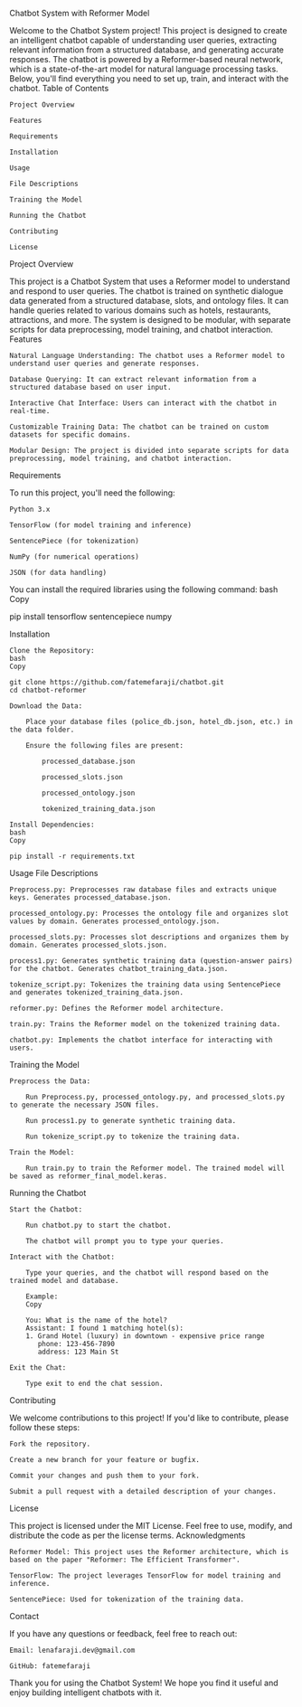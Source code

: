 Chatbot System with Reformer Model

Welcome to the Chatbot System project! This project is designed to create an intelligent chatbot capable of understanding user queries, extracting relevant information from a structured database, and generating accurate responses. The chatbot is powered by a Reformer-based neural network, which is a state-of-the-art model for natural language processing tasks. Below, you'll find everything you need to set up, train, and interact with the chatbot.
Table of Contents

    Project Overview

    Features

    Requirements

    Installation

    Usage

    File Descriptions

    Training the Model

    Running the Chatbot

    Contributing

    License

Project Overview

This project is a Chatbot System that uses a Reformer model to understand and respond to user queries. The chatbot is trained on synthetic dialogue data generated from a structured database, slots, and ontology files. It can handle queries related to various domains such as hotels, restaurants, attractions, and more. The system is designed to be modular, with separate scripts for data preprocessing, model training, and chatbot interaction.
Features

    Natural Language Understanding: The chatbot uses a Reformer model to understand user queries and generate responses.

    Database Querying: It can extract relevant information from a structured database based on user input.

    Interactive Chat Interface: Users can interact with the chatbot in real-time.

    Customizable Training Data: The chatbot can be trained on custom datasets for specific domains.

    Modular Design: The project is divided into separate scripts for data preprocessing, model training, and chatbot interaction.

Requirements

To run this project, you'll need the following:

    Python 3.x

    TensorFlow (for model training and inference)

    SentencePiece (for tokenization)

    NumPy (for numerical operations)

    JSON (for data handling)

You can install the required libraries using the following command:
bash
Copy

pip install tensorflow sentencepiece numpy

Installation

    Clone the Repository:
    bash
    Copy

    git clone https://github.com/fatemefaraji/chatbot.git
    cd chatbot-reformer

    Download the Data:

        Place your database files (police_db.json, hotel_db.json, etc.) in the data folder.

        Ensure the following files are present:

            processed_database.json

            processed_slots.json

            processed_ontology.json

            tokenized_training_data.json

    Install Dependencies:
    bash
    Copy

    pip install -r requirements.txt

Usage
File Descriptions

    Preprocess.py: Preprocesses raw database files and extracts unique keys. Generates processed_database.json.

    processed_ontology.py: Processes the ontology file and organizes slot values by domain. Generates processed_ontology.json.

    processed_slots.py: Processes slot descriptions and organizes them by domain. Generates processed_slots.json.

    process1.py: Generates synthetic training data (question-answer pairs) for the chatbot. Generates chatbot_training_data.json.

    tokenize_script.py: Tokenizes the training data using SentencePiece and generates tokenized_training_data.json.

    reformer.py: Defines the Reformer model architecture.

    train.py: Trains the Reformer model on the tokenized training data.

    chatbot.py: Implements the chatbot interface for interacting with users.

Training the Model

    Preprocess the Data:

        Run Preprocess.py, processed_ontology.py, and processed_slots.py to generate the necessary JSON files.

        Run process1.py to generate synthetic training data.

        Run tokenize_script.py to tokenize the training data.

    Train the Model:

        Run train.py to train the Reformer model. The trained model will be saved as reformer_final_model.keras.

Running the Chatbot

    Start the Chatbot:

        Run chatbot.py to start the chatbot.

        The chatbot will prompt you to type your queries.

    Interact with the Chatbot:

        Type your queries, and the chatbot will respond based on the trained model and database.

        Example:
        Copy

        You: What is the name of the hotel?
        Assistant: I found 1 matching hotel(s):
        1. Grand Hotel (luxury) in downtown - expensive price range
           phone: 123-456-7890
           address: 123 Main St

    Exit the Chat:

        Type exit to end the chat session.

Contributing

We welcome contributions to this project! If you'd like to contribute, please follow these steps:

    Fork the repository.

    Create a new branch for your feature or bugfix.

    Commit your changes and push them to your fork.

    Submit a pull request with a detailed description of your changes.

License

This project is licensed under the MIT License. Feel free to use, modify, and distribute the code as per the license terms.
Acknowledgments

    Reformer Model: This project uses the Reformer architecture, which is based on the paper "Reformer: The Efficient Transformer".

    TensorFlow: The project leverages TensorFlow for model training and inference.

    SentencePiece: Used for tokenization of the training data.

Contact

If you have any questions or feedback, feel free to reach out:

    Email: lenafaraji.dev@gmail.com

    GitHub: fatemefaraji

Thank you for using the Chatbot System! We hope you find it useful and enjoy building intelligent chatbots with it.
